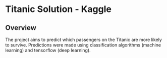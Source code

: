# Titanic Solution  - Kaggle

## Overview
The project aims to predict which passengers on the Titanic are more likely to survive. Predictions were made using classification algorithms (machine learning) and tensorflow (deep learning). 








